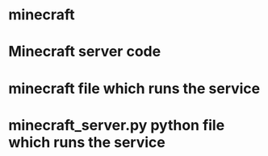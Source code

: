 # minecraft
# Minecraft server code
# minecraft		file which runs the service 
# minecraft_server.py	python file which runs the service

